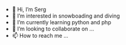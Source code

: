 - 👋 Hi, I’m Serg
- 👀 I’m interested in snowboading and diving
- 🌱 I’m currently learning python and php
- 💞️ I’m looking to collaborate on ...
- 📫 How to reach me ...

<!---
Serg0123/Serg0123 is a ✨ special ✨ repository because its `README.md` (this file) appears on your GitHub profile.
You can click the Preview link to take a look at your changes.
--->

